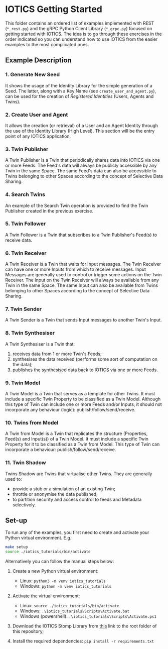 # IOTICS Getting Started

This folder contains an ordered list of examples implemented with REST (`*_rest.py`) and the gRPC Python Client Library (`*_grpc.py`) focused on getting started with IOTICS. The idea is to go through these exercises in the order indicated so you can understand how to use IOTICS from the easier examples to the most complicated ones.

## Example Description

### 1. Generate New Seed

It shows the usage of the Identity Library for the simple generation of a Seed. The latter, along with a Key Name (see `create_user_and_agent.py`), can be used for the creation of *Registered Identities* (Users, Agents and Twins).

### 2. Create User and Agent

It allows the creation (or retrieval) of a User and an Agent Identity through the use of the Identity Library (High Level). This section will be the entry point of any IOTICS application.

### 3. Twin Publisher

A Twin Publisher is a Twin that periodically shares data into IOTICS via one or more Feeds. The Feed's data will always be publicly accessible by any Twin in the same Space. The same Feed's data can also be accessible to Twins belonging to other Spaces according to the concept of Selective Data Sharing.

### 4. Search Twins

An example of the Search Twin operation is provided to find the Twin Publisher created in the previous exercise.

### 5. Twin Follower

A Twin Follower is a Twin that subscribes to a Twin Publisher's Feed(s) to receive data.

### 6. Twin Receiver

A Twin Receiver is a Twin that waits for Input messages. The Twin Receiver can have one or more Inputs from which to receive messages. Input Messages are generally used to control or trigger some actions on the Twin Receiver. The Input on the Twin Receiver will always be available from any Twin in the same Space. The same Input can also be available from Twins belonging to other Spaces according to the concept of Selective Data Sharing.

### 7. Twin Sender

A Twin Sender is a Twin that sends Input messages to another Twin's Input.

### 8. Twin Synthesiser

A Twin Synthesiser is a Twin that:
1. receives data from 1 or more Twin's Feeds;
2. synthesises the data received (performs some sort of computation on the data);
3. publishes the synthesised data back to IOTICS via one or more Feeds.

### 9. Twin Model

A Twin Model is a Twin that serves as a template for other Twins. It must include a specific Twin Property to be classified as a Twin Model. Although this type of Twin can include one or more Feeds and/or Inputs, it should not incorporate any behaviour (logic): publish/follow/send/receive.

### 10. Twins from Model

A Twin from Model is a Twin that replicates the structure (Properties, Feed(s) and Input(s)) of a Twin Model. It must include a specific Twin Property for it to be classified as a Twin from Model. This type of Twin can incorporate a behaviour: publish/follow/send/receive.

### 11. Twin Shadow

Twins Shadow are Twins that virtualise other Twins. They are generally used to:
-   provide a stub or a simulation of an existing Twin;
-   throttle or anonymise the data published;
-   to partition security and access control to feeds and Metadata selectively.

## Set-up

To run any of the examples, you first need to create and activate your Python virtual environment. E.g.:
```bash
make setup
source ./iotics_tutorials/bin/activate
```

Alternatively you can follow the manual steps below:

1.  Create a new Python virtual environment:
    - Linux: `python3 -m venv iotics_tutorials`
    - Windows: `python -m venv iotics_tutorials`

2.  Activate the virtual environment:
    - Linux: `source ./iotics_tutorials/bin/activate`
    - Windows: `.\iotics_tutorials\Scripts\Activate.bat`
    - Windows (powershell): `.\iotics_tutorials\Scripts\Activate.ps1`

3.  Download the IOTICS Stomp Library from [this](https://github.com/Iotic-Labs/iotics-host-lib/blob/master/stomp-client/iotic.web.stomp-1.0.6.tar.gz) link to the root folder of this repository;
4.  Install the required dependencies: `pip install -r requirements.txt`

